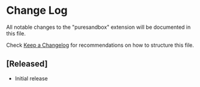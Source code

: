 # Change Log

All notable changes to the "puresandbox" extension will be documented in this file.

Check [Keep a Changelog](http://keepachangelog.com/) for recommendations on how to structure this file.

## [Released]

- Initial release
